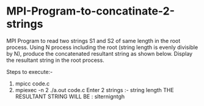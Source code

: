 # MPI-Program-to-concatinate-2-strings
MPI Program to read two strings S1 and S2 of same length in the root process. Using N process including the root (string length is evenly divisible by N), produce the concatenated resultant string as shown below. Display the resultant string in the root process.


Steps to execute:-
1. mpicc code.c
2. mpiexec -n 2 ./a.out code.c
Enter 2 strings :- string length
THE RESULTANT STRING WILL BE : slternigntgh
